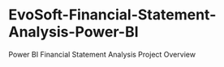 # EvoSoft-Financial-Statement-Analysis-Power-BI
Power BI Financial Statement Analysis Project Overview
